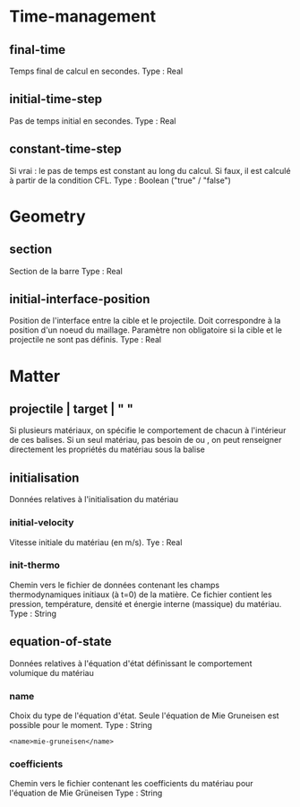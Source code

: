 # Time-management

## final-time
Temps final de calcul en secondes. 
Type : Real

## initial-time-step
Pas de temps initial en secondes.
Type : Real

## constant-time-step
Si vrai : le pas de temps est constant au long du calcul.
Si faux, il est calculé à partir de la condition CFL.
Type : Boolean ("true" / "false")

# Geometry

## section
Section de la barre
Type : Real

## initial-interface-position
Position de l'interface entre la cible et le projectile.
Doit correspondre à la position d'un noeud du maillage.
Paramètre non obligatoire si la cible et le projectile ne sont pas définis.
Type : Real


# Matter

## projectile | target | " "
Si plusieurs matériaux, on spécifie le comportement de chacun à l'intérieur de ces balises.
Si un seul matériau, pas besoin de <projectile> ou <target>, on peut renseigner directement les propriétés du matériau sous la balise <matter>

## initialisation
Données relatives à l'initialisation du matériau

### initial-velocity
Vitesse initiale du matériau (en m/s).
Tye : Real

### init-thermo
Chemin vers le fichier de données contenant les champs thermodynamiques initiaux (à t=0) de la matière.
Ce fichier contient les pression, température, densité et énergie interne (massique) du matériau.
Type : String

## equation-of-state
Données relatives à l'équation d'état définissant le comportement volumique du matériau

### name
Choix du type de l'équation d'état.
Seule l'équation de Mie Gruneisen est possible pour le moment.
Type : String
```
<name>mie-gruneisen</name>
```
### coefficients
Chemin vers le fichier contenant les coefficients du matériau pour l'équation de Mie Grüneisen
Type : String
